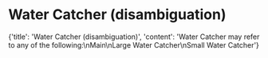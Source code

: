 
# Water Catcher (disambiguation)

{'title': 'Water Catcher (disambiguation)', 'content': 'Water Catcher may refer to any of the following:\nMain\nLarge Water Catcher\nSmall Water Catcher'}
